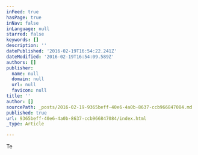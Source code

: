 ```yaml
---
inFeed: true
hasPage: true
inNav: false
inLanguage: null
starred: false
keywords: []
description: ''
datePublished: '2016-02-19T16:54:22.241Z'
dateModified: '2016-02-19T16:54:09.589Z'
authors: []
publisher:
  name: null
  domain: null
  url: null
  favicon: null
title: ''
author: []
sourcePath: _posts/2016-02-19-9365beff-40e6-4a0b-8637-ccb966847084.md
published: true
url: 9365beff-40e6-4a0b-8637-ccb966847084/index.html
_type: Article

---
```

Te